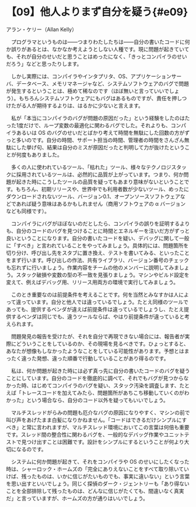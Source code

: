 # 【09】他人よりまず自分を疑う{#e09}

<div class="author">アラン・ケリー（Allan Kelly）</div>

　プログラマというものは――つまりわたしたちは――自分の書いたコードに何か誤りがあるとは、なかなか考えようとしない人種です。現に問題が起きていても、それが自分のせいだと思うことはめったになく、「きっとコンパイラのせいだろう」などと思ったりします。

　しかし実際には、コンパイラやインタプリタ、OS、アプリケーションサーバ、データベース、メモリマネージャなど、システムソフトウェアのバグで問題が発生するということは、極めて稀なのです（ほぼ無いと言っていいでしょう）。もちろんシステムソフトウェアにもバグはあるものですが、責任を押しつけたがる人が期待するよりは、はるかに少ないと言えます。

　私が「本当にコンパイラのバグが問題の原因だった」という経験をしたのはたった1度だけで、ループ変数の最適化に関わるバグでした。それよりも、コンパイラあるいは OS のバグのせいだとばかり考えて時間を無駄にした回数の方がずっと多いのです。自分の時間、サポート担当の時間、管理者の時間をさんざん無駄にした挙げ句、結果は自分のミスが原因だったと判明して力が抜けたということが何度もありました。

　多くの人に使われているツール、「枯れた」ツール、様々なテクノロジスタックに採用されているツールは、必然的に品質が上がっています。つまり、何か問題が起きた時にこうしたツールの品質を疑ってもあまり意味がないということです。もちろん、初期リリースや、世界中でも利用者数が少ないツール、めったにダウンロードされないツール、バージョン0.1、オープンソースソフトウェアなどであれば疑う意味はあるかもしれません（商用ソフトウェアの α バージョンなども同様です）。

　コンパイラにバグがほぼないのだとしたら、コンパイラの誤りを証明するよりも、自分のコードのバグを見つけることに時間とエネルギーを注いだ方がずっと良いということになります。自分の書いたコードを疑い、デバッグに関して一般に「すべき」と言われていることをやってみましょう。具体的には、問題箇所を切り分け、呼び出し先をスタブに置き換え、テストを書いてみる、といったことをまず行います。呼び出しの作法、共有ライブラリ、バージョン番号のチェックも忘れずに行いましょう。作業内容をチームの他のメンバーに説明してみましょう。スタック破損や変数の型の不一致を見張りましょう。マシンやビルド設定を変えて、例えばデバッグ用、リリース用両方の環境で実行してみましょう。

　このとき重要なのは前提条件を考えることです。何を当然とみなすかは人によって違っています。自分と他人では違っているでしょう。たとえ同様のツールであっても、提供するベンダが違えば前提条件は違っているでしょうし、たとえ提供するベンダは同じでも、違うツールならば、やはり前提条件が違っていると考えられます。

　問題発見の報告を受けたが、それを自分で再現できない場合には、報告者が実際にどういうことをしているのか、その現場を見るべきです。ひょっとすると、あなたが想像もしなかったようなことをしている可能性があります。予想とはまったく違った発想、違った順番で行動していることがあり得るのです。

　私は、何か問題が起きた時には必ず真っ先に自分の書いたコードのバグを疑うことにしています。自分のコードを徹底的に調べて、それでもバグが見つからなかった時、はじめてコンパイラのバグを疑い、スタック汚染を調査します、たとえば「トレースコードを加えてみたら、問題箇所があちこち移動していくのがわかった」という場合なら、自分のコード以外を疑ってもいいでしょう。

　マルチスレッドがらみの問題も厄介なバグの原因になりやすく、マシンの前で叫び声をあげたまま白髪になりかねません。「コードはできるだけシンプルにすべき」と常に言われますが、マルチスレッド環境においてこの言葉は何倍も重要です。スレッド間の整合性に関わるバグを、一般的なデバッグ作業やユニットテストで見つけ出すことは困難です。設計をシンプルにするということが何より大切になるのです。

　システムに何か問題が起きて、それをコンパイラや OS のせいにしたくなった時は、シャーロック・ホームズの「完全にありえないことをすべて取り除いていけば、残ったものは、いかに信じがたいものでも、事実に違いない」という言葉を思い出すといいでしょう。同じく探偵のダーク・ジェントリーも「あり得ないことを全部排除して残ったものは、どんなに信じがたくても、間違いなく真実だ」と言っていますが、ホームズの方が通りはいいでしょう。
